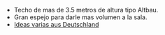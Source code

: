 * Techo de mas de 3.5 metros de altura tipo Altbau.  
* Gran espejo para darle mas volumen a la sala.  
* [Ideas varias aus Deutschland](http://www.roomido.com/)  

